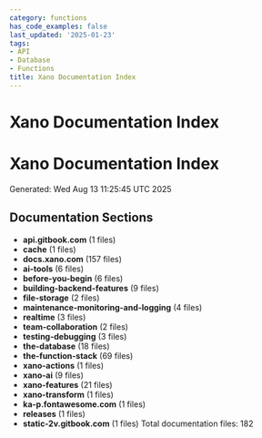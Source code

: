```yaml
---
category: functions
has_code_examples: false
last_updated: '2025-01-23'
tags:
- API
- Database
- Functions
title: Xano Documentation Index
---
```


# Xano Documentation Index

# Xano Documentation Index
Generated: Wed Aug 13 11:25:45 UTC 2025
## Documentation Sections
- **api.gitbook.com** (1 files)
- **cache** (1 files)
- **docs.xano.com** (157 files)
- **ai-tools** (6 files)
- **before-you-begin** (6 files)
- **building-backend-features** (9 files)
- **file-storage** (2 files)
- **maintenance-monitoring-and-logging** (4 files)
- **realtime** (3 files)
- **team-collaboration** (2 files)
- **testing-debugging** (3 files)
- **the-database** (18 files)
- **the-function-stack** (69 files)
- **xano-actions** (1 files)
- **xano-ai** (9 files)
- **xano-features** (21 files)
- **xano-transform** (1 files)
- **ka-p.fontawesome.com** (1 files)
- **releases** (1 files)
- **static-2v.gitbook.com** (1 files)
Total documentation files: 182